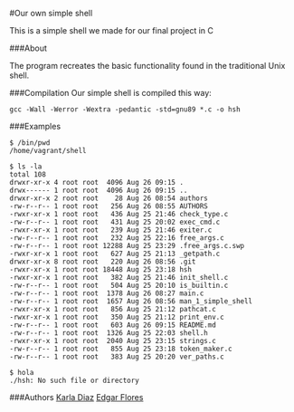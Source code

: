 #Our own simple shell

This is a simple shell we made for our final project in C

###About

The program recreates the basic functionality found in the traditional Unix shell.

###Compilation
Our simple shell is compiled this way:
```
gcc -Wall -Werror -Wextra -pedantic -std=gnu89 *.c -o hsh
```

###Examples
```
$ /bin/pwd
/home/vagrant/shell
```

```
$ ls -la
total 108
drwxr-xr-x 4 root root  4096 Aug 26 09:15 .
drwx------ 1 root root  4096 Aug 26 09:15 ..
drwxr-xr-x 2 root root    28 Aug 26 08:54 authors
-rw-r--r-- 1 root root   256 Aug 26 08:55 AUTHORS
-rwxr-xr-x 1 root root   436 Aug 25 21:46 check_type.c
-rw-r--r-- 1 root root   431 Aug 25 20:02 exec_cmd.c
-rwxr-xr-x 1 root root   239 Aug 25 21:46 exiter.c
-rw-r--r-- 1 root root   232 Aug 25 22:16 free_args.c
-rw-r--r-- 1 root root 12288 Aug 25 23:29 .free_args.c.swp
-rwxr-xr-x 1 root root   627 Aug 25 21:13 _getpath.c
drwxr-xr-x 8 root root   220 Aug 26 08:56 .git
-rwxr-xr-x 1 root root 18448 Aug 25 23:18 hsh
-rwxr-xr-x 1 root root   382 Aug 25 21:46 init_shell.c
-rw-r--r-- 1 root root   504 Aug 25 20:10 is_builtin.c
-rw-r--r-- 1 root root  1378 Aug 26 08:27 main.c
-rw-r--r-- 1 root root  1657 Aug 26 08:56 man_1_simple_shell
-rwxr-xr-x 1 root root   856 Aug 25 21:12 pathcat.c
-rwxr-xr-x 1 root root   350 Aug 25 21:12 print_env.c
-rw-r--r-- 1 root root   603 Aug 26 09:15 README.md
-rw-r--r-- 1 root root  1326 Aug 25 22:03 shell.h
-rwxr-xr-x 1 root root  2040 Aug 25 23:15 strings.c
-rw-r--r-- 1 root root   855 Aug 25 23:18 token_maker.c
-rw-r--r-- 1 root root   383 Aug 25 20:20 ver_paths.c
```

```
$ hola
./hsh: No such file or directory
```

###Authors
[Karla Diaz](https://github.com/karura195)
[Edgar Flores](https://github.com/zye7ert)
